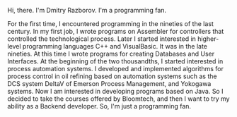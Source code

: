 Hi, there.
I'm Dmitry Razborov.
I'm a programming fan.

For the first time, I encountered programming in the nineties of the last century.
In my first job, I wrote programs on Assembler for controllers that controlled the technological process.
Later I started interested in higher-level programming languages C++ and VisualBasic. 
It was in the late nineties. At this time I wrote programs for creating Databases and User Interfaces.
At the beginning of the two thousandths, I started interested in process automation systems. 
I developed and implemented algorithms for process control in oil refining based on automation systems 
such as the DCS system DeltaV of Emerson Process Management, and Yokogawa systems.
Now I am interested in developing programs based on Java. So I decided to take the courses offered by Bloomtech,
and then I want to try my ability as a Backend developer.
So, I'm just a programming fan.
